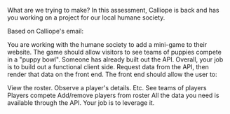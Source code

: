 What are we trying to make?
In this assessment, Calliope is back and has you working on a project for our local humane society. 

 

Based on Calliope's email:

You are working with the humane society to add a mini-game to their website.
The game should allow visitors to see teams of puppies compete in a "puppy bowl".
Someone has already built out the API.
Overall, your job is to build out a functional client side. Request data from the API, then render that data on the front end. The front end should allow the user to: 

View the roster.
Observe a player's details.
Etc.
See teams of players
Players compete
Add/remove players from roster
All the data you need is available through the API. Your job is to leverage it.